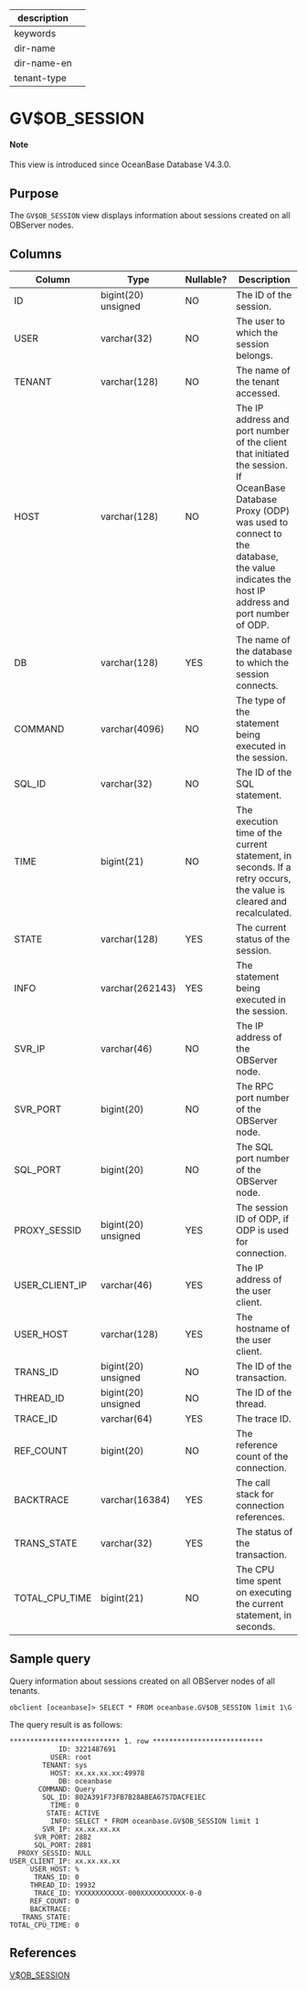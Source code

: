 |description||
|---|---|
|keywords||
|dir-name||
|dir-name-en||
|tenant-type||

# GV$OB_SESSION

<main id="notice" type='explain'>
<h4>Note</h4>
<p>This view is introduced since OceanBase Database V4.3.0. </p>
</main>

## Purpose

The `GV$OB_SESSION` view displays information about sessions created on all OBServer nodes.

## Columns

| **Column** | **Type** | **Nullable?** | **Description** |
| --- | --- | --- | --- |
| ID | bigint(20) unsigned | NO | The ID of the session. |
| USER | varchar(32) | NO | The user to which the session belongs. |
| TENANT | varchar(128) | NO | The name of the tenant accessed. |
| HOST | varchar(128) | NO | The IP address and port number of the client that initiated the session. If OceanBase Database Proxy (ODP) was used to connect to the database, the value indicates the host IP address and port number of ODP. |
| DB | varchar(128) | YES | The name of the database to which the session connects. |
| COMMAND | varchar(4096) | NO | The type of the statement being executed in the session. |
| SQL_ID | varchar(32) | NO | The ID of the SQL statement. |
| TIME | bigint(21) | NO | The execution time of the current statement, in seconds. If a retry occurs, the value is cleared and recalculated. |
| STATE | varchar(128) | YES | The current status of the session. |
| INFO | varchar(262143) | YES | The statement being executed in the session. |
| SVR_IP | varchar(46) | NO | The IP address of the OBServer node. |
| SVR_PORT | bigint(20) | NO | The RPC port number of the OBServer node. |
| SQL_PORT | bigint(20) | NO | The SQL port number of the OBServer node. |
| PROXY_SESSID | bigint(20) unsigned | YES | The session ID of ODP, if ODP is used for connection. |
| USER_CLIENT_IP | varchar(46) | YES | The IP address of the user client. |
| USER_HOST | varchar(128) | YES | The hostname of the user client. |
| TRANS_ID | bigint(20) unsigned | NO | The ID of the transaction. |
| THREAD_ID | bigint(20) unsigned | NO | The ID of the thread. |
| TRACE_ID | varchar(64) | YES | The trace ID. |
| REF_COUNT | bigint(20) | NO | The reference count of the connection. |
| BACKTRACE | varchar(16384) | YES | The call stack for connection references. |
| TRANS_STATE | varchar(32) | YES | The status of the transaction. |
| TOTAL_CPU_TIME | bigint(21) | NO | The CPU time spent on executing the current statement, in seconds. |

## Sample query

Query information about sessions created on all OBServer nodes of all tenants.

```shell
obclient [oceanbase]> SELECT * FROM oceanbase.GV$OB_SESSION limit 1\G
```

The query result is as follows:

```shell
*************************** 1. row ***************************
            ID: 3221487691
          USER: root
        TENANT: sys
          HOST: xx.xx.xx.xx:49978
            DB: oceanbase
       COMMAND: Query
        SQL_ID: 802A391F73FB7B28ABEA6757DACFE1EC
          TIME: 0
         STATE: ACTIVE
          INFO: SELECT * FROM oceanbase.GV$OB_SESSION limit 1
        SVR_IP: xx.xx.xx.xx
      SVR_PORT: 2882
      SQL_PORT: 2881
  PROXY_SESSID: NULL
USER_CLIENT_IP: xx.xx.xx.xx
     USER_HOST: %
      TRANS_ID: 0
     THREAD_ID: 19932
      TRACE_ID: YXXXXXXXXXXX-000XXXXXXXXXXX-0-0
     REF_COUNT: 0
     BACKTRACE:
   TRANS_STATE:
TOTAL_CPU_TIME: 0
```

## References

[V$OB_SESSION](33800.v-ob_session-of-sys-tenant.md)
